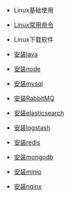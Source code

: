 
* Linux基础使用
 
 * [Linux常用命令](basic/BASIC.md)
 
* Linux下载软件
 
 * [安装java](soft/java.md)
 * [安装node](soft/node.md)
 * [安装mysql](soft/mysql.md)
 * [安装RabbitMQ](soft/rabbit.md)
 * [安装elasticsearch](soft/elasticsearch.md)
 * [安装logstash](soft/logstash.md)
 * [安装redis](soft/redis.md)
 * [安装mongodb](soft/mongodb.md)
 * [安装minio](soft/minio.md)
 * [安装nginx](soft/nginx.md)